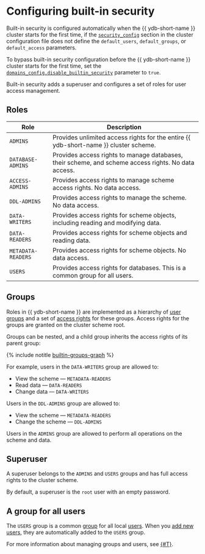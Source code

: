 # Configuring built-in security

Built-in security is configured automatically when the {{ ydb-short-name }} cluster starts for the first time, if the [`security_config`](../reference/configuration/index.md#security) section in the cluster configuration file does not define the `default_users`, `default_groups`, or `default_access` parameters.

To bypass built-in security configuration before the {{ ydb-short-name }} cluster starts for the first time, set the [`domains_config.disable_builtin_security`](../reference/configuration/index.md#domains-config) parameter to `true`.

Built-in security adds a superuser and configures a set of roles for user access management.

## Roles

| Role              | Description |
|------------------|-------------|
| `ADMINS`        | Provides unlimited access rights for the entire {{ ydb-short-name }} cluster scheme. |
| `DATABASE-ADMINS` | Provides access rights to manage databases, their scheme, and scheme access rights. No data access. |
| `ACCESS-ADMINS`  | Provides access rights to manage scheme access rights. No data access. |
| `DDL-ADMINS`    | Provides access rights to manage the scheme. No data access. |
| `DATA-WRITERS`  | Provides access rights for scheme objects, including reading and modifying data. |
| `DATA-READERS`  | Provides access rights for scheme objects and reading data. |
| `METADATA-READERS` | Provides access rights for scheme objects. No data access. |
| `USERS`         | Provides access rights for databases. This is a common group for all users. |

## Groups

Roles in {{ ydb-short-name }} are implemented as a hierarchy of [user](../concepts/glossary.md#access-user) [groups](./authorization.md#group) and a set of [access rights](./authorization.md#right) for these groups. Access rights for the groups are granted on the cluster scheme root.

Groups can be nested, and a child group inherits the access rights of its parent group:

{% include notitle [builtin-groups-graph](../_includes/builtin-groups-graph.md) %}

For example, users in the `DATA-WRITERS` group are allowed to:

- View the scheme — `METADATA-READERS`
- Read data — `DATA-READERS`
- Change data — `DATA-WRITERS`

Users in the `DDL-ADMINS` group are allowed to:

- View the scheme — `METADATA-READERS`
- Change the scheme — `DDL-ADMINS`

Users in the `ADMINS` group are allowed to perform all operations on the scheme and data.

## Superuser

A superuser belongs to the `ADMINS` and `USERS` groups and has full access rights to the cluster scheme.

By default, a superuser is the `root` user with an empty password.

## A group for all users

The `USERS` group is a common [group](../concepts/glossary.md#access-group) for all local [users](../concepts/glossary.md#access-user). When you [add new users](./authorization.md#user), they are automatically added to the `USERS` group.

For more information about managing groups and users, see [{#T}](../security/authorization.md).